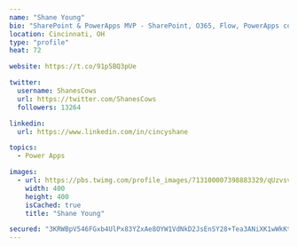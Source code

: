 ```yaml
---
name: "Shane Young"
bio: "SharePoint & PowerApps MVP - SharePoint, O365, Flow, PowerApps consulting? @PowerApps911 | Pure Snark? You found it."
location: Cincinnati, OH
type: "profile"
heat: 72

website: https://t.co/91p5BQ3pUe

twitter:
  username: ShanesCows
  url: https://twitter.com/ShanesCows
  followers: 13264

linkedin:
  url: https://www.linkedin.com/in/cincyshane

topics:
  - Power Apps

images:
  - url: https://pbs.twimg.com/profile_images/713100007398883329/qUzvsvQ3_400x400.jpg
    width: 400
    height: 400
    isCached: true
    title: "Shane Young"

secured: "3KRWBpV546FGxb4UlPx83YZxAe8OYW1VdNkD2JsEnSY28+Tea3ANiXK1wWkKtaCJNrQRe0/kE73aTROz53flIu2vYxk3iLF9OPNQ23K+13/bNN8py9vXFL6XEpdv53fo0N2kvmZZ3XHaxPhXbhpxom3GjmLybc8Pl0/R6AKREH/gcvR8xD76FhM/SqG2gS4ZRrAiq91D3BZmw2Qck8HUndSKKM8dVXiIQasRU3Ca6o9dbE79s/YQrgFyoE6JsyRzC0fllCTYa1Y8SEoDF3WU5OKlWMpVwdGff1l56aOVxWTHgcWBtCqgIshznYBB1pBmp/rBlcNacKBsu4gyGtGcMtuBIsbRJF+QbAnxNvLkrGQjWpbvibBD7JqcdYQJP7ae2hrkrgSRED/JbXRlA1KxyRpK9vPKVESuMMj2FUXsMvQ=;CNXcZSRVJ/48xeyrKYyi9A=="
---
```


